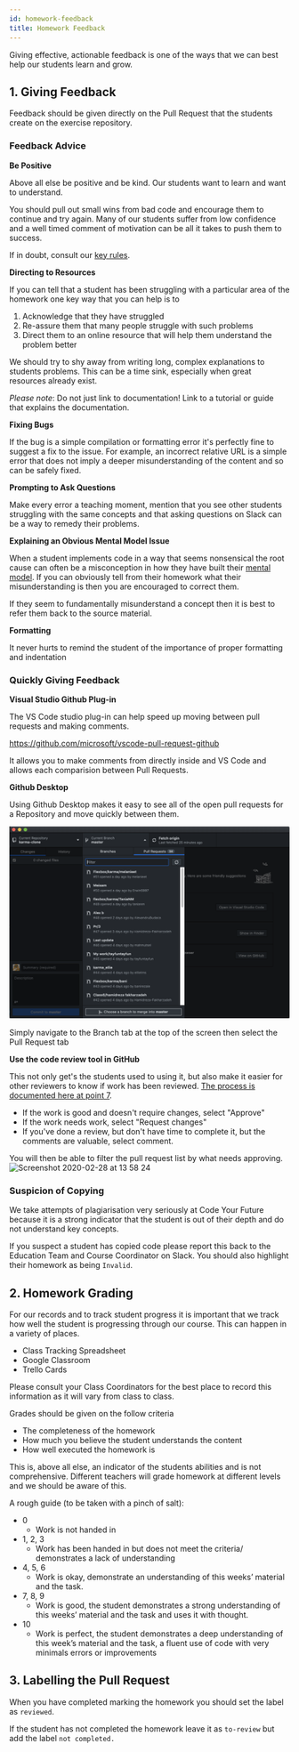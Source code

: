 ```yaml
---
id: homework-feedback
title: Homework Feedback
---
```


Giving effective, actionable feedback is one of the ways that we can best help our students learn and grow.

## 1. Giving Feedback

Feedback should be given directly on the Pull Request that the students create on the exercise repository.

### Feedback Advice

**Be Positive**

Above all else be positive and be kind. Our students want to learn and want to understand.

You should pull out small wins from bad code and encourage them to continue and try again. Many of our students suffer from low confidence and a well timed comment of motivation can be all it takes to push them to success.

If in doubt, consult our [key rules](/volunteers/education/teaching-rules). 

**Directing to Resources**

If you can tell that a student has been struggling with a particular area of the homework one key way that you can help is to

1. Acknowledge that they have struggled
2. Re-assure them that many people struggle with such problems
3. Direct them to an online resource that will help them understand the problem better

We should try to shy away from writing long, complex explanations to students problems. This can be a time sink, especially when great resources already exist.

_Please note_: Do not just link to documentation! Link to a tutorial or guide that explains the documentation.

**Fixing Bugs**

If the bug is a simple compilation or formatting error it's perfectly fine to suggest a fix to the issue. For example, an incorrect relative URL is a simple error that does not imply a deeper misunderstanding of the content and so can be safely fixed.

**Prompting to Ask Questions**

Make every error a teaching moment, mention that you see other students struggling with the same concepts and that asking questions on Slack can be a way to remedy their problems.

**Explaining an Obvious Mental Model Issue**

When a student implements code in a way that seems nonsensical the root cause can often be a misconception in how they have built their [mental model](https://teachtogether.tech/#s:models). If you can obviously tell from their homework what their misunderstanding is then you are encouraged to correct them.

If they seem to fundamentally misunderstand a concept then it is best to refer them back to the source material.

**Formatting**

It never hurts to remind the student of the importance of proper formatting and indentation

### Quickly Giving Feedback

**Visual Studio Github Plug-in**

The VS Code studio plug-in can help speed up moving between pull requests and making comments.

https://github.com/microsoft/vscode-pull-request-github

It allows you to make comments from directly inside and VS Code and allows each comparision between Pull Requests.

**Github Desktop**

Using Github Desktop makes it easy to see all of the open pull requests for a Repository and move quickly between them.

![Fork Button](assets/homework-feedback/pull-request.png)

Simply navigate to the Branch tab at the top of the screen then select the Pull Request tab

**Use the code review tool in GitHub**

This not only get's the students used to using it, but also make it easier for other reviewers to know if work has been reviewed. [The process is documented here at point 7](https://help.github.com/en/github/collaborating-with-issues-and-pull-requests/reviewing-proposed-changes-in-a-pull-request).

- If the work is good and doesn't require changes, select "Approve"
- If the work needs work, select "Request changes"
- If you've done a review, but don't have time to complete it, but the comments are valuable, select comment.

You will then be able to filter the pull request list by what needs approving.
<img width="353" alt="Screenshot 2020-02-28 at 13 58 24" src="https://user-images.githubusercontent.com/31692/75577343-bbf1da00-5a59-11ea-9608-b4b880585d25.png">

### Suspicion of Copying

We take attempts of plagiarisation very seriously at Code Your Future because it is a strong indicator that the student is out of their depth and do not understand key concepts.

If you suspect a student has copied code please report this back to the Education Team and Course Coordinator on Slack. You should also highlight their homework as being `Invalid`.


## 2. Homework Grading

For our records and to track student progress it is important that we track how well the student is progressing through our course. This can happen in a variety of places.

- Class Tracking Spreadsheet
- Google Classroom
- Trello Cards

Please consult your Class Coordinators for the best place to record this information as it will vary from class to class.

Grades should be given on the follow criteria

- The completeness of the homework
- How much you believe the student understands the content
- How well executed the homework is

This is, above all else, an indicator of the students abilities and is not comprehensive. Different teachers will grade homework at different levels and we should be aware of this.

A rough guide (to be taken with a pinch of salt):

- 0	
  - Work is not handed in
- 1, 2, 3	
  - Work has been handed in but does not meet the criteria/ demonstrates a lack of understanding
- 4, 5, 6	
  - Work is okay, demonstrate an understanding of this weeks’ material and the task.
- 7, 8, 9	
  - Work is good, the student demonstrates a strong understanding of this weeks’ material and the task and uses it with thought.
- 10	
  - Work is perfect, the student demonstrates a deep understanding of this week’s material and the task, a fluent use of code with very minimals errors or improvements


## 3. Labelling the Pull Request

When you have completed marking the homework you should set the label as `reviewed`.

If the student has not completed the homework leave it as `to-review` but add the label `not completed.`
